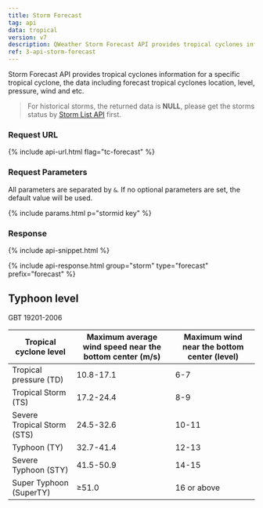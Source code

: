 ```yaml
---
title: Storm Forecast
tag: api
data: tropical
version: v7
description: QWeather Storm Forecast API provides tropical cyclones information for a specific tropical cyclone, the data including forecast tropical cyclones location, level, pressure, wind and etc.
ref: 3-api-storm-forecast
---
```


Storm Forecast API provides tropical cyclones information for a specific tropical cyclone, the data including forecast tropical cyclones location, level, pressure, wind and etc.

> For historical storms, the returned data is **NULL**, please get the storms status by [Storm List API](/en/docs/api/tropical/storm-list/) first. 

### Request URL

{% include api-url.html flag="tc-forecast" %}

### Request Parameters

All parameters are separated by `&`. If no optional parameters are set, the default value will be used.

{% include params.html p="stormid key" %}

### Response

{% include api-snippet.html %}

{% include api-response.html group="storm" type="forecast" prefix="forecast"  %}

## Typhoon level

GBT 19201-2006

| Tropical cyclone level | Maximum average wind speed near the bottom center (m/s) | Maximum wind near the bottom center (level) |
| ------------------- | ----------------------------- | ------------------------ |
| Tropical pressure (TD) | 10.8-17.1 | 6-7 |
| Tropical Storm (TS) | 17.2-24.4 | 8-9 |
| Severe Tropical Storm (STS) | 24.5-32.6 | 10-11 |
| Typhoon (TY) | 32.7-41.4 | 12-13 |
| Severe Typhoon (STY) | 41.5-50.9 | 14-15 |
| Super Typhoon (SuperTY) | ≥51.0 | 16 or above |